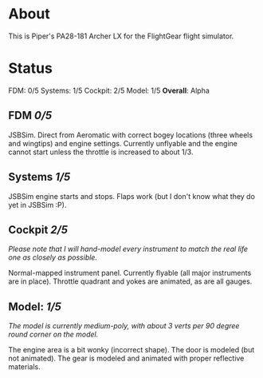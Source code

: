 # About

This is Piper's PA28-181 Archer LX for the FlightGear flight
simulator.

# Status

FDM: 0/5
Systems: 1/5
Cockpit: 2/5
Model: 1/5
__Overall__: Alpha

## FDM _0/5_

JSBSim. Direct from Aeromatic with correct bogey locations (three
wheels and wingtips) and engine settings. Currently unflyable and the
engine cannot start unless the throttle is increased to about 1/3.

## Systems _1/5_

JSBSim engine starts and stops. Flaps work (but I don't know what they
do yet in JSBSim :P).

## Cockpit _2/5_

_Please note that I will hand-model every instrument to match the real
life one as closely as possible._

Normal-mapped instrument panel. Currently flyable (all major instruments are in place). Throttle
quadrant and yokes are animated, as are all gauges.

## Model: _1/5_

_The model is currently medium-poly, with about 3 verts per 90 degree
round corner on the model._

The engine area is a bit wonky (incorrect shape). The door is modeled
(but not animated). The gear is modeled and animated with proper reflective materials.
